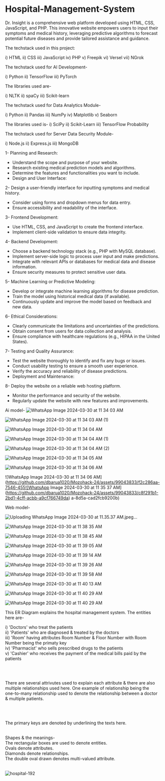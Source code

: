 # Hospital-Management-System





Dr. Insight is a comprehensive web platform developed using HTML, CSS, JavaScript, and PHP. This innovative website empowers users to input their symptoms and medical history, leveraging predictive algorithms to forecast potential future diseases and provide tailored assistance and guidance.

The techstack used in this project:

i) HTML ii) CSS iii) JavaScript iv) PHP v) Freepik vi) Versel vii) NGrok

The techstack used for AI Development-

i) Python ii) TensorFlow iii) PyTorch

The libraries used are-

i) NLTK ii) spaCy iii) Scikit-learn

The techstack used for Data Analytics Module-

i) Python ii) Pandas iii) NumPy iv) Matplotlib v) Seaborn

The libraries used is- i) SciPy ii) Scikit-Learn iii) TensorFlow Probability

The techstack used for Server Data Security Module-

i) Node.js ii) Express.js iii) MongoDB

1- Planning and Research:

- Understand the scope and purpose of your website.
- Research existing medical prediction models and algorithms.
- Determine the features and functionalities you want to include.
- Design and User Interface:
 
2- Design a user-friendly interface for inputting symptoms and medical history.

- Consider using forms and dropdown menus for data entry.
- Ensure accessibility and readability of the interface.

3- Frontend Development:

- Use HTML, CSS, and JavaScript to create the frontend interface.
- Implement client-side validation to ensure data integrity.

4- Backend Development:

- Choose a backend technology stack (e.g., PHP with MySQL database).
- Implement server-side logic to process user input and make predictions.
- Integrate with relevant APIs or databases for medical data and disease information.
- Ensure security measures to protect sensitive user data.

5- Machine Learning or Predictive Modeling:

- Develop or integrate machine learning algorithms for disease prediction.
- Train the model using historical medical data (if available).
- Continuously update and improve the model based on feedback and new data.

6- Ethical Considerations:

- Clearly communicate the limitations and uncertainties of the predictions.
- Obtain consent from users for data collection and analysis.
- Ensure compliance with healthcare regulations (e.g., HIPAA in the United States).

7- Testing and Quality Assurance:

- Test the website thoroughly to identify and fix any bugs or issues.
- Conduct usability testing to ensure a smooth user experience.
- Verify the accuracy and reliability of disease predictions.
- Deployment and Maintenance:

8- Deploy the website on a reliable web hosting platform.
- Monitor the performance and security of the website.
- Regularly update the website with new features and improvements.

Ai model- 
![WhatsApp Image 2024-03-30 at 11 34 03 AM](https://github.com/dbarua1020/Mozohack-24/assets/99043833/b03be8d5-b1f9-43eb-92f1-b88764a72932)

![WhatsApp Image 2024-03-30 at 11 34 03 AM (1)](https://github.com/dbarua1020/Mozohack-24/assets/99043833/cf63612c-7e02-4433-9b08-b2c307aef6e3)


![WhatsApp Image 2024-03-30 at 11 34 04 AM](https://github.com/dbarua1020/Mozohack-24/assets/99043833/eb9ea9af-f361-4e1e-af1f-d895c5543205)

![WhatsApp Image 2024-03-30 at 11 34 04 AM (1)](https://github.com/dbarua1020/Mozohack-24/assets/99043833/7315eaf3-b3fe-4685-a851-30548dbc32b3)



![WhatsApp Image 2024-03-30 at 11 34 04 AM (2)](https://github.com/dbarua1020/Mozohack-24/assets/99043833/a546a237-06f2-4dc6-ba61-13c22bf2b6b3)

![WhatsApp Image 2024-03-30 at 11 34 05 AM](https://github.com/dbarua1020/Mozohack-24/assets/99043833/cedeb303-ec49-4dff-a7b6-856de99dd17e)

![WhatsApp Image 2024-03-30 at 11 34 06 AM](https://github.com/dbarua1020/Mozohack-24/assets/99043833/822c2145-7252-41e0-a534-3748d7c788af)



![WhatsApp Image 2024-03-30 at 11 34 06 AM](https://github.com/dbarua1020/Mozohack-24/assets/99043833/f2c286aa-7546-455![WhatsApp Image 2024-03-30 at 11 35 37 AM](https://github.com/dbarua1020/Mozohack-24/assets/99043833/c8f291b1-2bd1-4cff-acbb-a9cf766749da)
a-8d5a-cad2fcb9200b)

Web model-

![Uploading WhatsApp Image 2024-03-30 at 11.35.37 AM.jpeg…]()

![WhatsApp Image 2024-03-30 at 11 38 35 AM](https://github.com/dbarua1020/Mozohack-24/assets/99043833/23d03333-99c0-43af-8534-f5b984073cba)


![WhatsApp Image 2024-03-30 at 11 38 45 AM](https://github.com/dbarua1020/Mozohack-24/assets/99043833/bedeaf75-7f26-4512-8ac0-9213d95243d8)



![WhatsApp Image 2024-03-30 at 11 39 05 AM](https://github.com/dbarua1020/Mozohack-24/assets/99043833/cb458ccb-a0ab-4c0c-a356-33349a2ff213)



![WhatsApp Image 2024-03-30 at 11 39 14 AM](https://github.com/dbarua1020/Mozohack-24/assets/99043833/18b91df8-2a90-4402-9a6f-6b59816c29fe)

![WhatsApp Image 2024-03-30 at 11 39 26 AM](https://github.com/dbarua1020/Mozohack-24/assets/99043833/8b9f43a9-40e9-4766-bb86-2de855c8a930)


![WhatsApp Image 2024-03-30 at 11 39 58 AM](https://github.com/dbarua1020/Mozohack-24/assets/99043833/b4eeed19-89d9-4d99-b8af-e17bfc088078)


![WhatsApp Image 2024-03-30 at 11 40 13 AM](https://github.com/dbarua1020/Mozohack-24/assets/99043833/6c8c21a6-72b7-4980-9d19-651ac7f15b58)



![WhatsApp Image 2024-03-30 at 11 40 29 AM](https://github.com/dbarua1020/Mozohack-24/assets/99043833/d2c99fff-4d26-4bff-98cc-f8b804da802e)




![WhatsApp Image 2024-03-30 at 11 40 29 AM](https://github.com/dbarua1020/Mozohack-24/assets/99043833/8aaf4a10-0135-4754-8229-4b7b41d3fbfa)


This ER Diagram explains the hospital management system. 
The entities here are-


i) 'Doctors' who treat the patients <br>
ii) 'Patients' who are diagnosed & treated by the doctors  <br>
iii) 'Room' having attributes Room Number & Floor Number with Room Number being the primaty key <br>
iv) 'Pharmacist' who sells prescribed drugs to the patients <br>
v) 'Cashier' who receives the payment of the medical bills paid by the patients <br>

<br>
<br>

There are several attrivutes used to explain each attribute & there are also multiple relationships used here. One example of relationship being the one-to-many relationship used to denote the relationship between a doctor & multiple patients. 

<br>
<br>

The primary keys are denoted by underlining the texts here.

<br>
Shapes & the meanings-  <br>
The rectangular boxes are used to denote entities. <br>
Ovals denote attributes. <br>
Diamonds denote relationships. <br>
The double oval drawn denotes multi-valued attribute. <br><br>


![hospital-192](https://github.com/dbarua1020/Hospital-Management-System/assets/99043833/e90684da-de73-498c-a533-4cb455d5a836)

